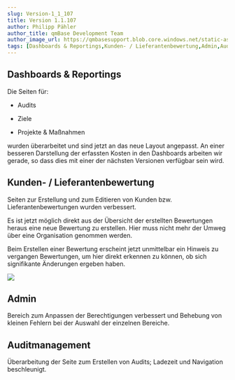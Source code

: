 ```yaml
---
slug: Version-1_1_107
title: Version 1.1.107
author: Philipp Pähler
author_title: qmBase Development Team
author_image_url: https://qmbasesupport.blob.core.windows.net/static-assets/img/persons/paehler_round.png
tags: [Dashboards & Reportings,Kunden- / Lieferantenbewertung,Admin,Auditmanagement, Changelog]
---
```

## Dashboards & Reportings

Die Seiten für:

*   Audits

*   Ziele

*   Projekte & Maßnahmen

wurden überarbeitet und sind jetzt an das neue Layout angepasst. An einer besseren Darstellung der erfassten Kosten in den Dashboards arbeiten wir gerade, so dass dies mit einer der nächsten Versionen verfügbar sein wird.

## Kunden- / Lieferantenbewertung

Seiten zur Erstellung und zum Editieren von Kunden bzw. Lieferantenbewertungen wurden verbessert.

Es ist jetzt möglich direkt aus der Übersicht der erstellten Bewertungen heraus eine neue Bewertung zu erstellen. Hier muss nicht mehr der Umweg über eine Organisation genommen werden.

Beim Erstellen einer Bewertung erscheint jetzt unmittelbar ein Hinweis zu vergangen Bewertungen, um hier direkt erkennen zu können, ob sich signifikante Änderungen ergeben haben.

![](https://caqadmin.blob.core.windows.net/releasenotes/92-images/mceclip0.png)

## Admin

Bereich zum Anpassen der Berechtigungen verbessert und Behebung von kleinen Fehlern bei der Auswahl der einzelnen Bereiche.

## Auditmanagement

Überarbeitung der Seite zum Erstellen von Audits; Ladezeit und Navigation beschleunigt.